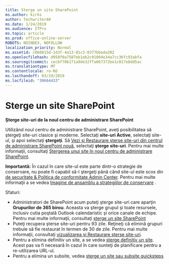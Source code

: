 ```yaml
---
title: Sterge un site SharePoint
ms.author: kirks
author: Techwriter40
ms.date: 1/24/2019
ms.audience: ITPro
ms.topic: article
ms.prod: office-online-server
ROBOTS: NOINDEX, NOFOLLOW
localization_priority: Normal
ms.assetid: c060815d-1d3f-4a13-81c2-0377bbeda202
ms.openlocfilehash: d958f0a7587eb1eb2c91004e34a7cc36fc93abfa
ms.sourcegitcommit: cecbf70b171a9de32ffa067372be1c017e8dd5ac
ms.translationtype: MT
ms.contentlocale: ro-RO
ms.lasthandoff: 03/19/2019
ms.locfileid: "30664433"
---
```

# <a name="delete-a-sharepoint-site"></a>Sterge un site SharePoint
 **Şterge site-uri de la noul centru de administrare SharePoint**
  
Utilizând noul centru de administrare SharePoint, aveţi posibilitatea să ştergeţi site-uri clasice şi moderne. Selectaţi **site-uri Active**, selectaţi site-ul, şi apoi selectaţi **ştergeţi**. Să [Vezi şi Restaurare şterse site-uri din centrul de administrare SharePoint nouă](https://docs.microsoft.com/sharepoint/view-and-restore-deleted-sites-in-new-admin-center), selectaţi **şterge site-uri**. Pentru mai multe informaţii, consultaţi [Ştergerea unui site în noul centru de administrare SharePoint](https://docs.microsoft.com/en-us/sharepoint/delete-site-collection#delete-a-site-in-the-new-sharepoint-admin-center).
  
**Importantă:** În cazul în care site-ul este parte dintr-o strategie de conservare, nu poate fi capabil să-l ştergeţi până când site-ul este scos din [de securitate &amp; Politica de conformitate Admin Center](https://protection.office.com/?rfr=AdminCenter#/homepage). Pentru mai multe informaţii a se vedea [Imagine de ansamblu a strategiilor de conservare](https://docs.microsoft.com/office365/securitycompliance/retention-policies#content-in-onedrive-accounts-and-sharepoint-sites) . 
  
Sfaturi:
- Administratori de SharePoint acum puteţi şterge site-uri care aparţin **Grupurilor de 365 birou**. Aceasta va şterge grupul şi toate resursele, inclusiv cutia poştală Outlook calendaristic și orice canale de echipe. Pentru mai multe informaţii, consultaţi [şterge un site SharePoint](https://docs.microsoft.com/sharepoint/manage-sites-in-new-admin-center#delete-a-site)
- Puteţi recupera şterse site-uri pentru 93 zile. Reţineţi că elimină grupuri trebuie să fie restaurat în termen de 30 de zile. Pentru mai multe informaţii, consultaţi [vizualizarea şi Restaurare şterse site-uri](https://docs.microsoft.com/sharepoint/view-and-restore-deleted-sites-in-new-admin-center).
- Pentru a elimina definitiv un site, a se vedea [șterge definitiv un site](https://docs.microsoft.com/en-us/sharepoint/delete-site-collection#permanently-delete-a-site). Acest pas va fi necesară în cazul în care sunteţi de planificare pentru a re-utilizarea URL-ul. 
- Pentru a elimina un subsite, vedea [şterge un site sau subsite quicksteps](https://support.office.com/en-us/article/Delete-a-SharePoint-site-or-subsite-bc37b743-0cef-475e-9a8c-8fc4d40179fb#__bkmkshortcut)
  